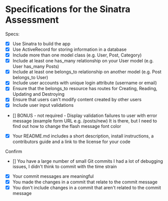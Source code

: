 # Specifications for the Sinatra Assessment

Specs:
- [x] Use Sinatra to build the app
- [x] Use ActiveRecord for storing information in a database
- [x] Include more than one model class (e.g. User, Post, Category)
- [x] Include at least one has_many relationship on your User model (e.g. User has_many Posts)
- [x] Include at least one belongs_to relationship on another model (e.g. Post belongs_to User)
- [x] Include user accounts with unique login attribute (username or email)
- [x] Ensure that the belongs_to resource has routes for Creating, Reading, Updating and Destroying
- [x] Ensure that users can't modify content created by other users
- [x] Include user input validations
- [] BONUS - not required - Display validation failures to user with error message (example form URL e.g. /posts/new)
It is there, but I need to find out how to change the flash message font color
- [x] Your README.md includes a short description, install instructions, a contributors guide and a link to the license for your code

Confirm
- [] You have a large number of small Git commits
I had a lot of debugging issues, I didn't think to commit with the time strain
- [x] Your commit messages are meaningful
- [x] You made the changes in a commit that relate to the commit message
- [x] You don't include changes in a commit that aren't related to the commit message
